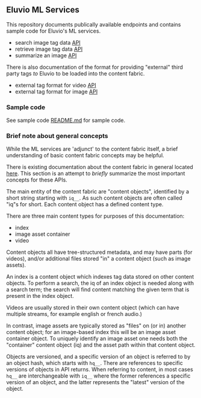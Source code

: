 ## Eluvio ML Services

This repository documents publically available endpoints and contains
sample code for Eluvio's ML services.

  * search image tag data [API](docs/api-search-asset.md)
  * retrieve image tag data [API](docs/api-image-tags.md)
  * summarize an image [API](docs/api-summarize-image.md)

There is also documentation of the format for providing "external"
third party tags *to* Eluvio to be loaded into the content fabric.

  * external tag format for video [API](docs/format-external-video-tags.md)
  * external tag format for image [API](docs/format-external-image-tags.md)

### Sample code

See sample code [README.md](sample/README.md) for sample code.

### Brief note about general concepts

While the ML services are 'adjunct' to the content fabric itself, a
brief understanding of basic content fabric concepts may be helpful.

There is existing documentation about the content fabric in general
located [here](https://hub.doc.eluv.io/).  This section is an attempt
to _briefly_ summarize the most important concepts for these APIs.

The main entity of the content fabric are "content objects",
identified by a short string starting with `iq__`.  As such content
objects are often called "iq"s for short.  Each content object has a
defined content type.

There are three main content types for purposes of this documentation:

  * index
  * image asset container
  * video

Content objects all have tree-structured metadata, and may have parts
(for videos), and/or additional files stored "in" a content object (such
as image assets).

An index is a content object which indexes tag data stored on other
content objects.  To perform a search, the iq of an index object is
needed along with a search term; the search will find content matching the
given term that is present in the index object.

Videos are usually stored in their own content object (which can
have multiple streams, for example english or french audio.)

In contrast, image assets are typically stored as "files" on (or in)
another content object; for an image-based index this will be an image
asset container object.  To uniquely identify an image asset one needs
both the "container" content object (iq) and the asset path within
that content object.

Objects are versioned, and a specific version of an object is referred
to by an object hash, which starts with `hq__`. There are references
to specific versions of objects in API returns.  When referring to
content, in most cases `hq__` are interchangeable with `iq__` where
the former references a specific version of an object, and the latter
represents the "latest" version of the object.
